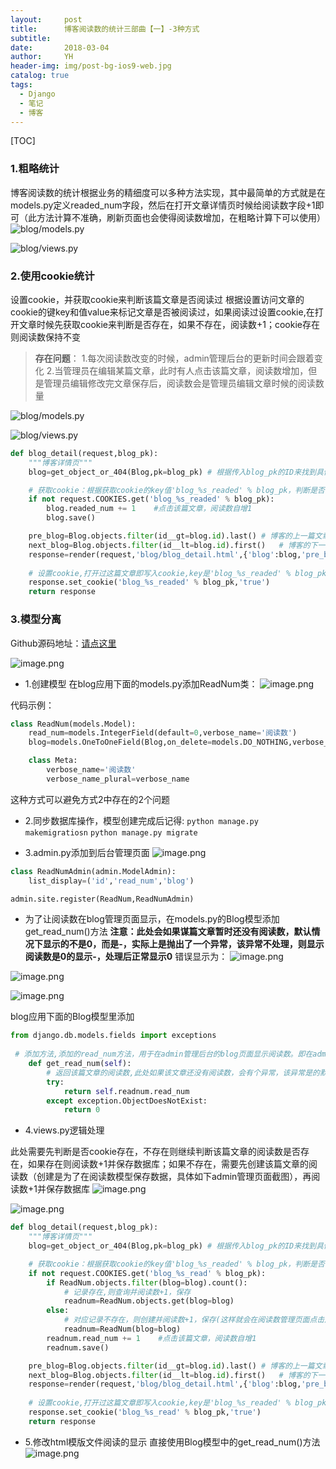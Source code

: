 ```yaml
---
layout:     post
title:      博客阅读数的统计三部曲【一】-3种方式
subtitle:   
date:       2018-03-04
author:     YH
header-img: img/post-bg-ios9-web.jpg
catalog: true
tags:
  - Django
  - 笔记
  - 博客
---
```



[TOC]

### 1.粗略统计
博客阅读数的统计根据业务的精细度可以多种方法实现，其中最简单的方式就是在models.py定义readed_num字段，然后在打开文章详情页时候给阅读数字段+1即可（此方法计算不准确，刷新页面也会使得阅读数增加，在粗略计算下可以使用）
![blog/models.py](http://upload-images.jianshu.io/upload_images/545178-2572ad6b5a34748b.png?imageMogr2/auto-orient/strip%7CimageView2/2/w/1240)

![blog/views.py](http://upload-images.jianshu.io/upload_images/545178-ce8fbb1a4f9e63c5.png?imageMogr2/auto-orient/strip%7CimageView2/2/w/1240)


### 2.使用cookie统计
设置cookie，并获取cookie来判断该篇文章是否阅读过
根据设置访问文章的cookie的键key和值value来标记文章是否被阅读过，如果阅读过设置cookie,在打开文章时候先获取cookie来判断是否存在，如果不存在，阅读数+1；cookie存在则阅读数保持不变
>**存在问题**：
 1.每次阅读数改变的时候，admin管理后台的更新时间会跟着变化
 2.当管理员在编辑某篇文章，此时有人点击该篇文章，阅读数增加，但是管理员编辑修改完文章保存后，阅读数会是管理员编辑文章时候的阅读数量

![blog/models.py](http://upload-images.jianshu.io/upload_images/545178-7e5c4e72b22ace76.png?imageMogr2/auto-orient/strip%7CimageView2/2/w/1240)

![blog/views.py](http://upload-images.jianshu.io/upload_images/545178-ced94ab7ec32043e.png?imageMogr2/auto-orient/strip%7CimageView2/2/w/1240)

```python
def blog_detail(request,blog_pk):
    """博客详情页"""
    blog=get_object_or_404(Blog,pk=blog_pk) # 根据传入blog_pk的ID来找到具体对应博客文章

    # 获取cookie：根据获取cookie的key值'blog_%s_readed' % blog_pk，判断是否存在，不存在则阅读数+1
    if not request.COOKIES.get('blog_%s_readed' % blog_pk):
        blog.readed_num += 1    #点击该篇文章，阅读数自增1
        blog.save()

    pre_blog=Blog.objects.filter(id__gt=blog.id).last() # 博客的上一篇文章
    next_blog=Blog.objects.filter(id__lt=blog.id).first()   # 博客的下一篇文章
    response=render(request,'blog/blog_detail.html',{'blog':blog,'pre_blog':pre_blog,'next_blog':next_blog})    #响应
    
    # 设置cookie,打开过这篇文章即写入cookie,key是'blog_%s_readed' % blog_pk,value是'true'
    response.set_cookie('blog_%s_readed' % blog_pk,'true')
    return response
```
### 3.模型分离

Github源码地址：[请点这里](https://github.com/yhxt/django2.0-code/blob/master/%E5%8D%9A%E5%AE%A2%E9%98%85%E8%AF%BB%E8%AE%A1%E6%95%B0%E4%BC%98%E5%8C%96%E3%80%90app%E5%BA%94%E7%94%A8%E5%88%86%E7%A6%BB%E5%89%8D-%E6%A8%A1%E5%9E%8B%E5%88%86%E7%A6%BB%E3%80%91-v1.0/blog/models.py)

![image.png](http://upload-images.jianshu.io/upload_images/545178-062bdfe0d502aa07.png?imageMogr2/auto-orient/strip%7CimageView2/2/w/1240)


* 1.创建模型
在blog应用下面的models.py添加ReadNum类：
![image.png](http://upload-images.jianshu.io/upload_images/545178-184405e0062f1dc5.png?imageMogr2/auto-orient/strip%7CimageView2/2/w/1240)


代码示例：
```python
class ReadNum(models.Model):
    read_num=models.IntegerField(default=0,verbose_name='阅读数')
    blog=models.OneToOneField(Blog,on_delete=models.DO_NOTHING,verbose_name='标题')

    class Meta:
        verbose_name='阅读数'
        verbose_name_plural=verbose_name
```

这种方式可以避免方式2中存在的2个问题

* 2.同步数据库操作，模型创建完成后记得:
`python manage.py makemigratiosn`
`python manage.py migrate`

* 3.admin.py添加到后台管理页面
![image.png](http://upload-images.jianshu.io/upload_images/545178-a511e094c28cba56.png?imageMogr2/auto-orient/strip%7CimageView2/2/w/1240)


```python
class ReadNumAdmin(admin.ModelAdmin):
    list_display=('id','read_num','blog')

admin.site.register(ReadNum,ReadNumAdmin)
```
* 为了让阅读数在blog管理页面显示，在models.py的Blog模型添加get_read_num()方法
**注意：此处会如果谋篇文章暂时还没有阅读数，默认情况下显示的不是0，而是-，实际上是抛出了一个异常，该异常不处理，则显示阅读数是0的显示-，处理后正常显示0**
错误显示为：
![image.png](http://upload-images.jianshu.io/upload_images/545178-6c61f7b069f0fef8.png?imageMogr2/auto-orient/strip%7CimageView2/2/w/1240)

![image.png](http://upload-images.jianshu.io/upload_images/545178-13c08b6a7b9fc690.png?imageMogr2/auto-orient/strip%7CimageView2/2/w/1240)

![image.png](http://upload-images.jianshu.io/upload_images/545178-7663692619f928a0.png?imageMogr2/auto-orient/strip%7CimageView2/2/w/1240)


blog应用下面的Blog模型里添加
```python
from django.db.models.fields import exceptions
   
 # 添加方法,添加的read_num方法，用于在admin管理后台的blog页面显示阅读数。即在admin.py的BlogAdmin类的list_display添加read_num
    def get_read_num(self):
        # 返回该篇文章的阅读数,此处如果该文章还没有阅读数，会有个异常，该异常是的默认阅读数不是0，而是-
        try:
            return self.readnum.read_num
        except exception.ObjectDoesNotExist:
            return 0
```
* 4.views.py逻辑处理

此处需要先判断是否cookie存在，不存在则继续判断该篇文章的阅读数是否存在，如果存在则阅读数+1并保存数据库；如果不存在，需要先创建该篇文章的阅读数（创建是为了在阅读数模型保存数据，具体如下admin管理页面截图），再阅读数+1并保存数据库
![image.png](http://upload-images.jianshu.io/upload_images/545178-d6cdd2bb74672f16.png?imageMogr2/auto-orient/strip%7CimageView2/2/w/1240)

![![image.png](http://upload-images.jianshu.io/upload_images/545178-9a550efc95446394.png?imageMogr2/auto-orient/strip%7CimageView2/2/w/1240)
](http://upload-images.jianshu.io/upload_images/545178-c90341bb21c7a115.png?imageMogr2/auto-orient/strip%7CimageView2/2/w/1240)


```python
def blog_detail(request,blog_pk):
    """博客详情页"""
    blog=get_object_or_404(Blog,pk=blog_pk) # 根据传入blog_pk的ID来找到具体对应博客文章

    # 获取cookie：根据获取cookie的key值'blog_%s_readed' % blog_pk，判断是否存在，不存在则阅读数+1
    if not request.COOKIES.get('blog_%s_read' % blog_pk):
        if ReadNum.objects.filter(blog=blog).count():
            # 记录存在,则查询并阅读数+1，保存
            readnum=ReadNum.objects.get(blog=blog)
        else:
            # 对应记录不存在，则创建并阅读数+1，保存(这样就会在阅读数管理页面点击后保存对应文章以及阅读数)
            readnum=ReadNum(blog=blog)
        readnum.read_num += 1    #点击该篇文章，阅读数自增1
        readnum.save()

    pre_blog=Blog.objects.filter(id__gt=blog.id).last() # 博客的上一篇文章
    next_blog=Blog.objects.filter(id__lt=blog.id).first()   # 博客的下一篇文章
    response=render(request,'blog/blog_detail.html',{'blog':blog,'pre_blog':pre_blog,'next_blog':next_blog})    #响应
    
    # 设置cookie,打开过这篇文章即写入cookie,key是'blog_%s_readed' % blog_pk,value是'true'
    response.set_cookie('blog_%s_read' % blog_pk,'true')
    return response
```
* 5.修改html模版文件阅读的显示
直接使用Blog模型中的get_read_num()方法
![image.png](http://upload-images.jianshu.io/upload_images/545178-bca8cbd942ee8d8b.png?imageMogr2/auto-orient/strip%7CimageView2/2/w/1240)
